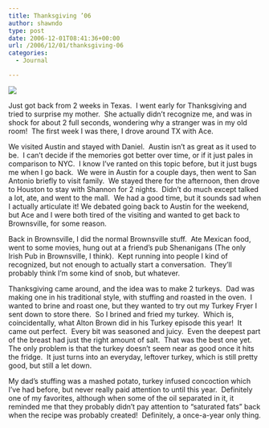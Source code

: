 ```yaml
---
title: Thanksgiving ’06
author: shawndo
type: post
date: 2006-12-01T08:41:36+00:00
url: /2006/12/01/thanksgiving-06
categories:
  - Journal

---
```

![](/images/2006/11/20061125_Shenanigans.jpg)

Just got back from 2 weeks in Texas.  I went early for Thanksgiving and tried to surprise my mother.  She actually didn’t recognize me, and was in shock for about 2 full seconds, wondering why a stranger was in my old room!  The first week I was there, I drove around TX with Ace.  

We visited Austin and stayed with Daniel.  Austin isn’t as great as it used to be.  I can’t decide if the memories got better over time, or if it just pales in comparison to NYC.  I know I’ve ranted on this topic before, but it just bugs me when I go back.  We were in Austin for a couple days, then went to San Antonio briefly to visit family.  We stayed there for the afternoon, then drove to Houston to stay with Shannon for 2 nights.  Didn’t do much except talked a lot, ate, and went to the mall.  We had a good time, but it sounds sad when I actually articulate it! We debated going back to Austin for the weekend, but Ace and I were both tired of the visiting and wanted to get back to Brownsville, for some reason.  

Back in Brownsville, I did the normal Brownsville stuff.  Ate Mexican food, went to some movies, hung out at a friend’s pub Shenanigans (The only Irish Pub in Brownsville, I think).  Kept running into people I kind of recognized, but not enough to actually start a conversation.  They’ll probably think I’m some kind of snob, but whatever.  

Thanksgiving came around, and the idea was to make 2 turkeys.  Dad was making one in his traditional style, with stuffing and roasted in the oven.  I wanted to brine and roast one, but they wanted to try out my Turkey Fryer I sent down to store there.  So I brined and fried my turkey.  Which is, coincidentally, what Alton Brown did in his Turkey episode this year!  It came out perfect.  Every bit was seasoned and juicy.  Even the deepest part of the breast had just the right amount of salt.  That was the best one yet.  The only problem is that the turkey doesn’t seem near as good once it hits the fridge.  It just turns into an everyday, leftover turkey, which is still pretty good, but still a let down.  

My dad’s stuffing was a mashed potato, turkey infused concoction which I’ve had before, but never really paid attention to until this year.  Definitely one of my favorites, although when some of the oil separated in it, it reminded me that they probably didn’t pay attention to “saturated fats” back when the recipe was probably created!  Definitely, a once-a-year only thing.
